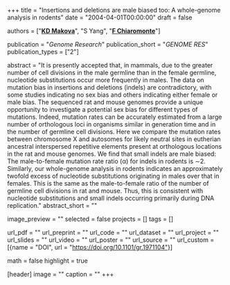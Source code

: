 +++
title = "Insertions and deletions are male biased too: A whole-genome analysis in rodents"
date = "2004-04-01T00:00:00"
draft = false

authors = ["[__KD Makova__](http://www.bx.psu.edu/makova_lab)", "S Yang", "[__F Chiaromonte__](https://sites.psu.edu/chiaromonte)"]

publication = "_Genome Research_"
publication_short = "_GENOME RES_"
publication_types = ["2"]

abstract = "It is presently accepted that, in mammals, due to the greater number of cell divisions in the male germline than in the female germline, nucleotide substitutions occur more frequently in males. The data on mutation bias in insertions and deletions (indels) are contradictory, with some studies indicating no sex bias and others indicating either female or male bias. The sequenced rat and mouse genomes provide a unique opportunity to investigate a potential sex bias for different types of mutations. Indeed, mutation rates can be accurately estimated from a large number of orthologous loci in organisms similar in generation time and in the number of germline cell divisions. Here we compare the mutation rates between chromosome X and autosomes for likely neutral sites in eutherian ancestral interspersed repetitive elements present at orthologous locations in the rat and mouse genomes. We find that small indels are male biased: The male-to-female mutation rate ratio (α) for indels in rodents is ∼2. Similarly, our whole-genome analysis in rodents indicates an approximately twofold excess of nucleotide substitutions originating in males over that in females. This is the same as the male-to-female ratio of the number of germline cell divisions in rat and mouse. Thus, this is consistent with nucleotide substitutions and small indels occurring primarily during DNA replication."
abstract_short = ""

image_preview = ""
selected = false
projects = []
tags = []

url_pdf = ""
url_preprint = ""
url_code = ""
url_dataset = ""
url_project = ""
url_slides = ""
url_video = ""
url_poster = ""
url_source = ""
url_custom = [{name = "DOI", url = "https://doi.org/10.1101/gr.1971104"}]

math = false
highlight = true

[header]
image = ""
caption = ""
+++
